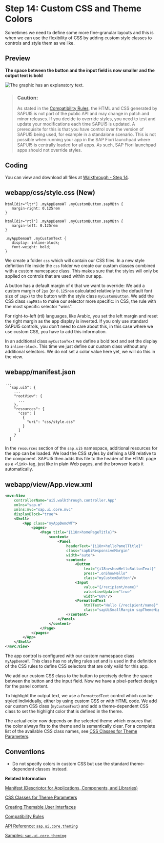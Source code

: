 <!-- loio723f4b2334e344c08269159797f6f796 -->

# Step 14: Custom CSS and Theme Colors

Sometimes we need to define some more fine-granular layouts and this is when we can use the flexibility of CSS by adding custom style classes to controls and style them as we like.



## Preview

  
  
**The space between the button and the input field is now smaller and the output text is bold**

![The graphic has an explanatory text.](images/UI5_Walkthrough_Step_14_d9a40e5.png "The space between the button and the input field is now smaller and the
					output text is bold")

> ### Caution:  
> As stated in the [Compatibility Rules](../02_Read-Me-First/compatibility-rules-91f0873.md), the HTML and CSS generated by SAPUI5 is not part of the public API and may change in patch and minor releases. If you decide to override styles, you need to test and update your modifications each time SAPUI5 is updated. A prerequisite for this is that you have control over the version of SAPUI5 being used, for example in a standalone scenario. This is not possible when running your app in the SAP Fiori launchpad where SAPUI5 is centrally loaded for all apps. As such, SAP Fiori launchpad apps should not override styles.



<a name="loio723f4b2334e344c08269159797f6f796__section_a55_pr2_syb"/>

## Coding

You can view and download all files at [Walkthrough - Step 14](https://ui5.sap.com/#/entity/sap.m.tutorial.walkthrough/sample/sap.m.tutorial.walkthrough.14).



<a name="loio723f4b2334e344c08269159797f6f796__section_b55_pr2_syb"/>

## webapp/css/style.css \(New\)

```
html[dir="ltr"] .myAppDemoWT .myCustomButton.sapMBtn {
   margin-right: 0.125rem
}

html[dir="rtl"] .myAppDemoWT .myCustomButton.sapMBtn {
   margin-left: 0.125rem
}

.myAppDemoWT .myCustomText {
   display: inline-block;
   font-weight: bold;
}

```

We create a folder `css` which will contain our CSS files. In a new style definition file inside the `css` folder we create our custom classes combined with a custom namespace class. This makes sure that the styles will only be applied on controls that are used within our app.

A button has a default margin of `0` that we want to override: We add a custom margin of `2px` \(or `0.125rem` calculated relatively to the default font size of `16px`\) to the button with the style class `myCustomButton`. We add the CSS class `sapMBtn` to make our selector more specific: in CSS, the rule with the most specific selector "wins".

For right-to-left \(rtl\) languages, like Arabic, you set the left margin and reset the right margin as the app display is inverted. If you only use standard SAPUI5 controls, you don't need to care about this, in this case where we use custom CSS, you have to add this information.

In an additional class `myCustomText` we define a bold text and set the display to `inline-block`. This time we just define our custom class without any additional selectors. We do not set a color value here yet, we will do this in the view.



## webapp/manifest.json

```
...
  "sap.ui5": {
	...	
	"rootView": {
	  ...
	},
	"resources": {
	  "css": [
		{
		  "uri": "css/style.css"
		}
	  ]
	}
  }
```

In the `resources` section of the `sap.ui5` namespace, additional resources for the app can be loaded. We load the CSS styles by defining a URI relative to the component. SAPUI5 then adds this file to the header of the HTML page as a `<link>` tag, just like in plain Web pages, and the browser loads it automatically.



## webapp/view/App.view.xml

```xml
<mvc:View
	controllerName="ui5.walkthrough.controller.App"
	xmlns="sap.m"
	xmlns:mvc="sap.ui.core.mvc"
	displayBlock="true">
	<Shell>
		<App class="myAppDemoWT">
			<pages>
				<Page title="{i18n>homePageTitle}">
					<content>
						<Panel
							headerText="{i18n>helloPanelTitle}"
							class="sapUiResponsiveMargin"
							width="auto">
							<content>
								<Button
									text="{i18n>showHelloButtonText}"
									press=".onShowHello"
									class="myCustomButton"/>
								<Input
									value="{/recipient/name}"
									valueLiveUpdate="true"
									width="60%"/>
								<FormattedText
									htmlText="Hello {/recipient/name}"
									class="sapUiSmallMargin sapThemeHighlight-asColor myCustomText"/>
							</content>
						</Panel>
					</content>
				</Page>
			</pages>
		</App>
	</Shell>
</mvc:View>
```

The app control is configured with our custom namespace class `myAppDemoWT`. This class has no styling rules set and is used in the definition of the CSS rules to define CSS selectors that are only valid for this app.

We add our custom CSS class to the button to precisely define the space between the button and the input field. Now we have a pixel-perfect design for the panel content.

To highlight the output text, we use a `FormattedText` control which can be styled individually, either by using custom CSS or with HTML code. We add our custom CSS class \(`myCustomText`\) and add a theme-dependent CSS class to set the highlight color that is defined in the theme.

The actual color now depends on the selected theme which ensures that the color always fits to the theme and is semantically clear. For a complete list of the available CSS class names, see [CSS Classes for Theme Parameters](../04_Essentials/css-classes-for-theme-parameters-ea08f53.md).



## Conventions

-   Do not specify colors in custom CSS but use the standard theme-dependent classes instead.


**Related Information**  


[Manifest \(Descriptor for Applications, Components, and Libraries\)](../04_Essentials/manifest-descriptor-for-applications-components-and-libraries-be0cf40.md "The manifest (also known as descriptor for applications, components, and libraries, in short: app descriptor) is inspired by the WebApplication Manifest concept introduced by the W3C. The manifest provides a central, machine-readable, and easy-to-access location for storing metadata associated with an application, an application component, or a library.")

[CSS Classes for Theme Parameters](../04_Essentials/css-classes-for-theme-parameters-ea08f53.md "SAPUI5 provides a set of essential adjustable colors behind the generic predefined CSS rules that enable custom content to use the respective CSS classes for the required colors.")

[Creating Themable User Interfaces](../04_Essentials/creating-themable-user-interfaces-a2c67ac.md "There are several things you should keep in mind to ensure that an application can actually be themed.")

[Compatibility Rules](../02_Read-Me-First/compatibility-rules-91f0873.md "The following sections describe what SAP can change in major, minor, and patch releases. Always consider these rules when developing apps, features, or controls with or for SAPUI5.")

[API Reference: `sap.ui.core.theming`](https://ui5.sap.com/#/api/sap.ui.core.theming)

[Samples: `sap.ui.core.theming` ](https://ui5.sap.com/#/entity/sap.ui.core.theming)

